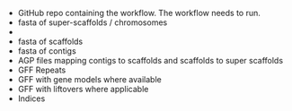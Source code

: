 - GitHub repo containing the workflow. The workflow needs to run.
- fasta of super-scaffolds / chromosomes
- 
- fasta of scaffolds
- fasta of contigs
- AGP files mapping contigs to scaffolds and scaffolds to super scaffolds
- GFF Repeats
- GFF with gene models where available
- GFF with liftovers where applicable
- Indices